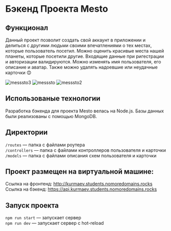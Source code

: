 # Бэкенд Проекта Mesto

## Функционал

Данный проект позволит создать свой аккаунт в приложении и делиться с другими людьми своими впечатлениями о тех местах, которые пользователь посетил. Можно оценить красивые места нашей планеты, которые посетили другие. Входящие данные при ригестрации и авторизации валидируются. Можно изменять имя пользователя, его описание и аватар. Также можно удалять надоевшие или неудачные карточки 😊

![messsto3](https://user-images.githubusercontent.com/83186015/151664921-937139a8-26c7-4afa-928a-b266e71aa32e.gif)
![messsto](https://user-images.githubusercontent.com/83186015/151664504-c2e9b0be-7296-4561-b1af-a57fa9bc87f1.gif)
![messsto2](https://user-images.githubusercontent.com/83186015/151664506-0bb2009d-ded2-4fa4-996c-a96e13dd0c21.gif)

## Использованые технологии

Разработка бэкенда для проекта Mesto велась на Node.js. Базы данных были реализованы с помощью MongoDB.

## Директории

`/routes` — папка с файлами роутера  
`/controllers` — папка с файлами контроллеров пользователя и карточки   
`/models` — папка с файлами описания схем пользователя и карточки

## Проект размещен на виртуальной машине:

Ссылка на фронтенд: http://kurmaev.students.nomoredomains.rocks \
Ссылка на бэкенд: https://api.kurmaev.students.nomoredomains.rocks

## Запуск проекта

`npm run start` — запускает сервер   
`npm run dev` — запускает сервер с hot-reload
